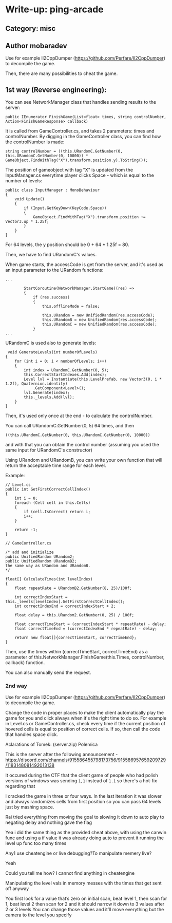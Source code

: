 # Write-up: ping-arcade

## Category: misc

## Author mobaradev

Use for example Il2CppDumper (https://github.com/Perfare/Il2CppDumper) to decompile the game.

Then, there are many possibilities to cheat the game.

## 1st way (Reverse engineering):

You can see NetworkManager class that handles sending results to the server:

```
public IEnumerator FinishGame(List<float> times, string controlNumber, Action<FinishGameResponse> callback)
```

It is called from GameController.cs, and takes 2 parameters: times and controlNumber.
By digging in the GameController class, you can find how the controlNumber is made:

```
string controlNumber = ((this.URandomC.GetNumber(0, this.URandomC.GetNumber(0, 10000)) * GameObject.FindWithTag("X").transform.position.y).ToString());
```

The position of gameobject with tag "X" is updated from the InputManager.cs everytime player clicks Space - which is equal to the number of levels:

```
public class InputManager : MonoBehaviour
{
    void Update()
    {
        if (Input.GetKeyDown(KeyCode.Space))
        {
            GameObject.FindWithTag("X").transform.position += Vector3.up * 1.25f;
        }
    }
}
```

For 64 levels, the y position should be 0 + 64 \* 1.25f = 80.

Then, we have to find URandomC's values.

When game starts, the accessCode is get from the server, and it's used as an input parameter to the URandom functions:

```
...

        StartCoroutine(NetworkManager.StartGame((res) =>
        {
            if (res.success)
            {
                this.offlineMode = false;

                this.URandom = new UnifiedRandom(res.accessCode);
                this.URandomB = new UnifiedRandom(res.accessCode);
                this.URandomC = new UnifiedRandom(res.accessCode);
            }
...
```

URandomC is used also to generate levels:

```
 void GenerateLevels(int numberOfLevels)
{
	for (int i = 0; i < numberOfLevels; i++)
	{
		int index = URandomC.GetNumber(0, 5);
		this.CorrectStartIndexes.Add(index);
		Level lvl = Instantiate(this.LevelPrefab, new Vector3(0, i * 1.2f), Quaternion.identity)
			.GetComponent<Level>();
		lvl.Generate(index);
		this._levels.Add(lvl);
	}
}

```

Then, it's used only once at the end - to calculate the controlNumber.

You can call URandomC.GetNumber(0, 5) 64 times, and then

```
((this.URandomC.GetNumber(0, this.URandomC.GetNumber(0, 10000))
```

and with that you can obtain the control number (assuming you used the same input for URandomC's constructor)

Using URandom and URandomB, you can write your own function that will return the acceptable time range for each level.

Example:

```
// Level.cs
public int GetFirstCorrectCellIndex()
{
	int i = 0;
	foreach (Cell cell in this.Cells)
	{
		if (cell.IsCorrect) return i;
		i++;
	}

	return -1;
}

// GameController.cs

/* add and initialize
public UnifiedRandom URandom2;
public UnifiedRandom URandomB2;
the same way as URandom and URandomB.
*/

float[] CalculateTimes(int levelIndex)
{
	float repeatRate = URandomB2.GetNumber(8, 25)/100f;

	int correctIndexStart = this._levels[levelIndex].GetFirstCorrectCellIndex();
	int correctIndexEnd = correctIndexStart + 2;

	float delay = this.URandom2.GetNumber(0, 25) / 100f;

	float correctTimeStart = (correctIndexStart * repeatRate) - delay;
	float correctTimeEnd = (correctIndexEnd * repeatRate) - delay;

	return new float[]{correctTimeStart, correctTimeEnd};
}
```

Then, use the times within (correctTimeStart, correctTimeEnd) as a parameter of this.NetworkManager.FinishGame(this.Times, controlNumber, callback) function.

You can also manually send the request.

### 2nd way

Use for example Il2CppDumper (https://github.com/Perfare/Il2CppDumper) to decompile the game.

Change the code in proper places to make the client automatically play the game for you and click always when it's the right time to do so.
For example in Level.cs or GameController.cs, check every time if the current position of hovered cells is equal to position of correct cells.
If so, then call the code that handles space click.



Aclarations of Tomek: (server.zip) Polemica

This is the server after the following announcement - https://discord.com/channels/915586455798173756/915586957659209729/1183148081492013138

It occured during the CTF that the client game of people who had polish versions of windows was sending `1,1` instead of `1.1` so there's a hot-fix regarding that



I cracked the game in three or four ways. In the last iteration it was slower and always randomizes cells from first position so you can pass 64 levels just by mashing space.


Rai tried everything from moving the goal to slowing it down to auto play to negating delay and nothing gave the flag


Yea i did the same thing as the provided cheat above, with using the canwin func and using a if value it was already doing auto to prevent it running the level up func too many times

Any1 use cheatengine or live debugging?To manipulate memery live?


Yeah


Could you tell me how? I cannot find anything in cheatengine


Manipulating the level vals in memory messes with the times that get sent off anyway



You first look for a value that’s zero on initial scan, beat level 1, then scan for 1, beat level 2 then scan for 2 and it should narrow it down to 3 values after 2 or 3 levels
You can change those values and it’ll move everything but the camera to the level you specify

